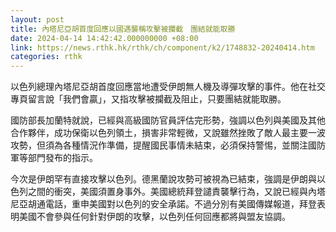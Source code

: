 ```yaml
---
layout: post
title: 內塔尼亞胡首度回應以國遇襲稱攻擊被攔截　團結就能取勝
date: 2024-04-14 14:42:42.000000000 +08:00
link: https://news.rthk.hk/rthk/ch/component/k2/1748832-20240414.htm
categories: rthk
---
```


以色列總理內塔尼亞胡首度回應當地遭受伊朗無人機及導彈攻擊的事件。他在社交專頁留言說「我們會贏」，又指攻擊被攔截及阻止，只要團結就能取勝。
 
國防部長加蘭特就說，已經與高級國防官員評估完形勢，強調以色列與美國及其他合作夥伴，成功保衛以色列領土，損害非常輕微，又說雖然挫敗了敵人最主要一波攻勢，但須為各種情況作準備，提醒國民事情未結束，必須保持警惕，並關注國防軍等部門發布的指示。

今次是伊朗罕有直接攻擊以色列。德黑蘭說攻勢可被視為已結束，強調是伊朗與以色列之間的衝突，美國須置身事外。美國總統拜登譴責襲擊行為，又說已經與內塔尼亞胡通電話，重申美國對以色列的安全承諾。不過分別有美國傳媒報道，拜登表明美國不會參與任何針對伊朗的攻擊，以色列任何回應都將與盟友協調。

